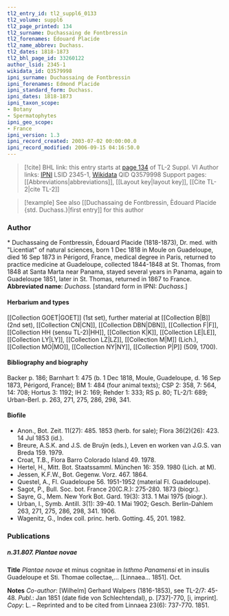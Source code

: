```yaml
---
tl2_entry_id: tl2_suppl6_0133
tl2_volume: suppl6
tl2_page_printed: 134
tl2_surname: Duchassaing de Fontbressin
tl2_forenames: Édouard Placide
tl2_name_abbrev: Duchass.
tl2_dates: 1818-1873
tl2_bhl_page_id: 33260122
author_lsid: 2345-1
wikidata_id: Q3579998
ipni_surname: Duchassaing de Fontbressin
ipni_forenames: Edmond Placide
ipni_standard_form: Duchass.
ipni_dates: 1818-1873
ipni_taxon_scope: 
- Botany
- Spermatophytes
ipni_geo_scope: 
- France
ipni_version: 1.3
ipni_record_created: 2003-07-02 00:00:00.0
ipni_record_modified: 2006-09-15 04:16:50.0
---
```


> [!cite] BHL link: this entry starts at [page 134](https://www.biodiversitylibrary.org/page/33260122) of TL-2 Suppl. VI
> Author links: [IPNI](https://www.ipni.org/a/2345-1) LSID 2345-1, [Wikidata](https://www.wikidata.org/wiki/Q3579998) QID Q3579998
> Support pages: [[Abbreviations|abbreviations]], [[Layout key|layout key]], [[Cite TL-2|cite TL-2]]

> [!example] See also [[Duchassaing de Fontbressin, Èdouard Placide {std. Duchass.}|first entry]] for this author

### Author

\* Duchassaing de Fontbressin, Édouard Placide (1818-1873), Dr. med. with "Licentiat" of natural sciences, born 1 Dec 1818 in Moule on Guadeloupe, died 16 Sep 1873 in Périgord, France, medical degree in Paris, returned to practice medicine at Guadeloupe, collected 1844-1848 at St. Thomas, from 1848 at Santa Marta near Panama, stayed several years in Panama, again to Guadeloupe 1851, later in St. Thomas, returned in 1867 to France. 
**Abbreviated name**: *Duchass.* \[standard form in IPNI: *Duchass.*\]

#### Herbarium and types

[[Collection GOET|GOET]] (1st set), further material at [[Collection B|B]] (2nd set), [[Collection CN|CN]], [[Collection DBN|DBN]], [[Collection F|F]], [[Collection HH (sensu TL-2)|HH]], [[Collection K|K]], [[Collection LE|LE]], [[Collection LY|LY]], [[Collection LZ|LZ]], [[Collection M|M]] (Lich.), [[Collection MO|MO]], [[Collection NY|NY]], [[Collection P|P]] (509, 1700).

#### Bibliography and biography

Backer p. 186; Barnhart 1: 475 (b. 1 Dec 1818, Moule, Guadeloupe, d. 16 Sep 1873, Périgord, France); BM 1: 484 (four animal texts); CSP 2: 358, 7: 564, 14: 708; Hortus 3: 1192; IH 2: 169; Rehder 1: 333; RS p. 80; TL-2/1: 689; Urban-Berl. p. 263, 271, 275, 286, 298, 341.

#### Biofile

- Anon., Bot. Zeit. 11(27): 485. 1853 (herb. for sale); Flora 36(2)(26): 423. 14 Jul 1853 (id.).
- Breure, A.S.K. and J.S. de Bruÿn (eds.), Leven en worken van J.G.S. van Breda 159. 1979.
- Croat, T.B., Flora Barro Colorado Island 49. 1978.
- Hertel, H., Mitt. Bot. Staatssamml. München 16: 359. 1980 (Lich. at M).
- Jessen, K.F.W., Bot. Gegenw. Vorz. 467. 1864.
- Questel, A., Fl. Guadeloupe 56. 1951-1952 (material Fl. Guadeloupe).
- Sagot, P., Bull. Soc. bot. France 20(C.R.): 275-280. 1873 (biogr.).
- Sayre, G., Mem. New York Bot. Gard. 19(3): 313. 1 Mai 1975 (biogr.).
- Urban, I., Symb. Antill. 3(1): 39-40. 1 Mai 1902; Gesch. Berlin-Dahlem 263, 271, 275, 286, 298, 341. 1906.
- Wagenitz, G., Index coll. princ. herb. Gotting. 45, 201. 1982.

### Publications

##### n.31.807. Plantae novae

**Title**
*Plantae novae* et minus cognitae in *Isthmo Panamensi* et in insulis Guadeloupe et Sti. Thomae collectae,... \[Linnaea... 1851\]. Oct.

**Notes**
*Co-author*: \[Wilhelm\] Gerhard Walpers (1816-1853), see TL-2/7: 45-48.
*Publ*.: Jan 1851 (date fide von Schlechtendal), p. \[737\]-770, \[i, imprint\]. *Copy*: L. – Reprinted and to be cited from Linnaea 23(6): 737-770. 1851.

